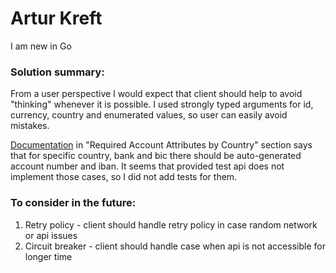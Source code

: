 # Artur Kreft
I am new in Go

### Solution summary:
From a user perspective I would expect that client should help to avoid "thinking" 
whenever it is possible. I used strongly typed arguments for id, currency, country 
and enumerated values, so user can easily avoid mistakes.

[Documentation](https://api-docs.form3.tech/api.html?http#organisation-accounts-create)
in "Required Account Attributes by Country" section says that for specific country, bank
and bic there should be auto-generated account number and iban. It seems that provided
test api does not implement those cases, so I did not add tests for them.

### To consider in the future:
1. Retry policy - client should handle retry policy in case random network or api issues
2. Circuit breaker - client should handle case when api is not accessible for longer time

